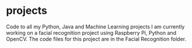 # projects
Code to all my Python, Java and Machine Learning projects
I am currently working on a facial recognition project using Raspberry Pi, Python and OpenCV. The code files for this project are in the Facial Recognition folder.
